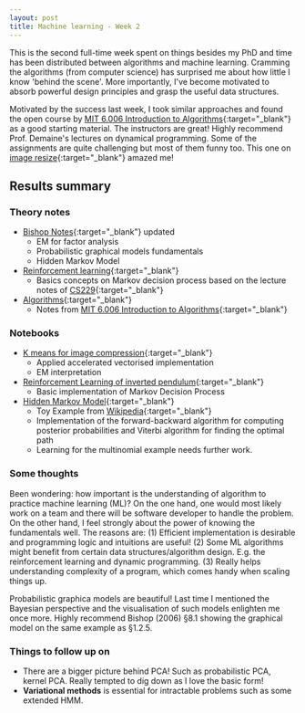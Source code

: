 ```yaml
---
layout: post
title: Machine learning - Week 2
---
```


This is the second full-time week spent on things besides my PhD and time has been distributed between algorithms and machine learning. Cramming the algorithms (from computer science) has surprised me about how little I know 'behind the scene'. More importantly, I've become motivated to absorb powerful design principles and grasp the useful data structures. 

Motivated by the success last week, I took similar approaches and found the open course by [MIT 6.006 Introduction to Algorithms](https://ocw.mit.edu/courses/electrical-engineering-and-computer-science/6-006-introduction-to-algorithms-fall-2011/index.htm){:target="_blank"} as a good starting material. The instructors are great! Highly recommend Prof. Demaine's lectures on dynamical programming. Some of the assignments are quite challenging but most of them funny too. This one on [image resize](https://www.youtube.com/watch?v=vIFCV2spKtg&list=LLCWoDukC6wT5KpS9Yq9YTTA&t=0s&index=1){:target="_blank"}  amazed me!

## Results summary
### Theory notes
- [Bishop Notes](https://github.com/meichen91/MachineLearning-Snippets/blob/master/Notes/BishopNotes.pdf){:target="_blank"} updated
	- EM for factor analysis
	- Probabilistic graphical models fundamentals
	- Hidden Markov Model
- [Reinforcement learning](https://github.com/meichen91/MachineLearning-Snippets/blob/master/Notes/ReinforcementLearning.pdf){:target="_blank"}
	- Basics concepts on Markov decision process based on the lecture notes of [CS229](http://cs229.stanford.edu/syllabus.html){:target="_blank"}
- [Algorithms](https://github.com/meichen91/MachineLearning-Snippets/blob/master/Notes/Algorithms.pdf){:target="_blank"}
	- Notes from  [MIT 6.006 Introduction to Algorithms](https://ocw.mit.edu/courses/electrical-engineering-and-computer-science/6-006-introduction-to-algorithms-fall-2011/index.htm){:target="_blank"}
### Notebooks
- [K means for image compression](https://github.com/meichen91/MachineLearning-Snippets/blob/master/CS229_PS/PS3_Q5_KMeans_Compression.ipynb){:target="_blank"}
	- Applied accelerated vectorised implementation
	- EM interpretation
- [Reinforcement Learning of inverted pendulum](https://github.com/meichen91/MachineLearning-Snippets/blob/master/CS229_PS/PS4_Q6_ReinforcementLearning.ipynb){:target="_blank"}
	- Basic implementation of Markov Decision Process
- [Hidden Markov Model](https://github.com/meichen91/MachineLearning-Snippets/blob/master/ML_ToyExamples/HMM_FeverModel.ipynb){:target="_blank"}
	- Toy Example from [Wikipedia](https://en.wikipedia.org/wiki/Viterbi_algorithm){:target="_blank"}
	- Implementation of the forward-backward algorithm for computing posterior probabilities and Viterbi algorithm for finding the optimal path
	- Learning for the multinomial example needs further work.

### Some thoughts
Been wondering: how important is the understanding of algorithm to practice machine learning (ML)? On the one hand, one would most likely work on a team and there will be software developer to handle the problem. On the other hand, I feel strongly about the power of knowing the fundamentals well. The reasons are: (1) Efficient implementation is desirable and programming logic and intuitions are useful! (2) Some ML algorithms might benefit from certain data structures/algorithm design. E.g. the reinforcement learning and dynamic programming. (3) Really helps understanding complexity of a program, which comes handy when scaling things up.

Probabilistic graphica models are beautiful! Last time I mentioned the Bayesian perspective and the visualisation of such models enlighten me once more. Highly recommend Bishop (2006) §8.1 showing the graphical model on the same example as §1.2.5.
### Things to follow up on
-  There are a bigger picture behind PCA! Such as probabilistic PCA, kernel PCA. Really tempted to dig down as I love the basic form!
- **Variational methods** is essential for intractable problems such as some extended HMM. 
